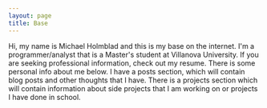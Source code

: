 ```yaml
---
layout: page
title: Base
---
```


Hi, my name is Michael Holmblad and this is my base on the internet. I'm a programmer/analyst that is a Master's student at Villanova University. If you are seeking professional information, check out my resume. There is some personal info about me below. I have a posts section, which will contain blog posts and other thoughts that I have. There is a projects section which will contain information about side projects that I am working on or projects I have done in school.

